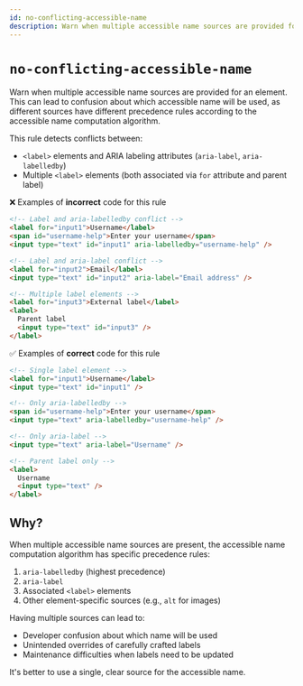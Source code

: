 ```yaml
---
id: no-conflicting-accessible-name
description: Warn when multiple accessible name sources are provided for an element.
---
```


# `no-conflicting-accessible-name`

Warn when multiple accessible name sources are provided for an element. This can lead to confusion about which accessible name will be used, as different sources have different precedence rules according to the accessible name computation algorithm.

This rule detects conflicts between:
- `<label>` elements and ARIA labeling attributes (`aria-label`, `aria-labelledby`)
- Multiple `<label>` elements (both associated via `for` attribute and parent label)

❌ Examples of **incorrect** code for this rule

```html
<!-- Label and aria-labelledby conflict -->
<label for="input1">Username</label>
<span id="username-help">Enter your username</span>
<input type="text" id="input1" aria-labelledby="username-help" />

<!-- Label and aria-label conflict -->
<label for="input2">Email</label>
<input type="text" id="input2" aria-label="Email address" />

<!-- Multiple label elements -->
<label for="input3">External label</label>
<label>
  Parent label
  <input type="text" id="input3" />
</label>
```

✅ Examples of **correct** code for this rule

```html
<!-- Single label element -->
<label for="input1">Username</label>
<input type="text" id="input1" />

<!-- Only aria-labelledby -->
<span id="username-help">Enter your username</span>
<input type="text" aria-labelledby="username-help" />

<!-- Only aria-label -->
<input type="text" aria-label="Username" />

<!-- Parent label only -->
<label>
  Username
  <input type="text" />
</label>
```

## Why?

When multiple accessible name sources are present, the accessible name computation algorithm has specific precedence rules:

1. `aria-labelledby` (highest precedence)
2. `aria-label`
3. Associated `<label>` elements
4. Other element-specific sources (e.g., `alt` for images)

Having multiple sources can lead to:
- Developer confusion about which name will be used
- Unintended overrides of carefully crafted labels
- Maintenance difficulties when labels need to be updated

It's better to use a single, clear source for the accessible name.
